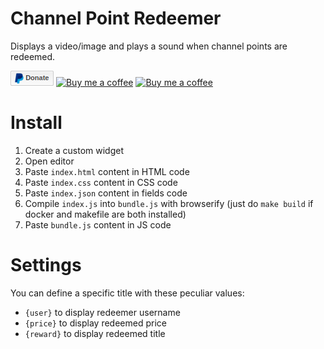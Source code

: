 # Channel Point Redeemer

Displays a video/image and plays a sound when channel points are redeemed.

[![PayPal donation](https://github.com/jaymoulin/jaymoulin.github.io/raw/master/ppl.png "PayPal donation")](https://www.paypal.me/jaymoulin)
[![Buy me a coffee](https://www.buymeacoffee.com/assets/img/custom_images/orange_img.png "Buy me a coffee")](https://www.buymeacoffee.com/jaymoulin)
[![Buy me a coffee](https://storage.ko-fi.com/cdn/kofi2.png "Buy me a coffee")](https://www.ko-fi.com/jaymoulin)

# Install

1. Create a custom widget
1. Open editor
1. Paste `index.html` content in HTML code
1. Paste `index.css` content in CSS code
1. Paste `index.json` content in fields code
1. Compile `index.js` into `bundle.js` with browserify (just do `make build` if docker and makefile are both installed)
1. Paste `bundle.js` content in JS code

# Settings

You can define a specific title with these peculiar values:

- `{user}` to display redeemer username
- `{price}` to display redeemed price 
- `{reward}` to display redeemed title
